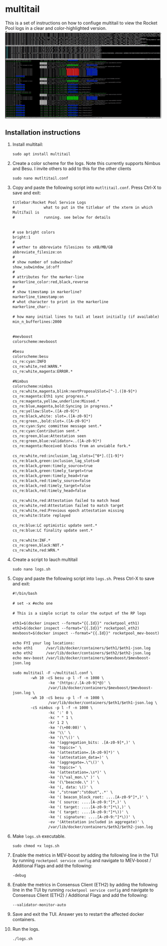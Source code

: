 # multitail
This is a set of instructions on how to confiuge multitail to view the Rocket Pool logs in a clear and color-highlighted version. 
![](img/Screenshot_multitail.jpg)
<br>

## Installation instructions


1. Install multitail: 
    ```
    sudo apt install multitail
    ```

1. Create a color scheme for the logs. Note this currently supports Nimbus and Besu. I invite others to add to this for the other clients
    ```
    sudo nano mutltitail.conf
    ```


1. Copy and paste the following script into `mutltitail.conf`. Press Ctrl-X to save and exit:

    ```
    titlebar:Rocket Pool Service Logs
    #             what to put in the titlebar of the xterm in which MultiTail is
    #             running. see below for details


    # use bright colors
    bright:1
    #
    # wether to abbreviate filesizes to xKB/MB/GB
    abbreviate_filesize:on
    #
    # show number of subwindow?
    show_subwindow_id:off
    #
    # attributes for the marker-line
    markerline_color:red,black,reverse
    #
    # show timestamp in markerline?
    markerline_timestamp:on
    # whot character to print in the markerline
    markerline_char:-

    # how many initial lines to tail at least initially (if available)
    min_n_bufferlines:2000


    #mevboost
    colorscheme:mevboost

    #besu
    colorscheme:besu
    cs_re:cyan:INFO
    cs_re:white,red:WARN.*
    cs_re:white,magenta:ERROR.*

    #Nimbus
    colorscheme:nimbus
    cs_re:white,magenta,blink:nextProposalSlot=[^-].([0-9]*)
    cs_re:magenta:Eth1 sync progress.*
    cs_re:magenta,yellow,underline:Missed.*
    cs_re:blue,magenta,bold:Syncing in progress.*
    cs_re:yellow:Slot=.([A-z0-9]*)
    cs_re:black,white: slot=.([A-z0-9]*)
    cs_re:green,,bold:slot=.([A-z0-9]*)
    cs_re:cyan:Sync committee message sent.*
    cs_re:cyan:Contribution sent.*
    cs_re:green,blue:Attestation seen
    cs_re:green,blue:validator=..([A-z0-9]*)
    cs_re:magenta:Received blocks from an unviable fork.*

    cs_re:white,red:inclusion_lag_slots=[^0*].([1-9]*)
    cs_re:black,green:inclusion_lag_slots=0
    cs_re:black,green:timely_source=true
    cs_re:black,green:timely_target=true
    cs_re:black,green:timely_head=true
    cs_re:black,red:timely_source=false
    cs_re:black,red:timely_target=false
    cs_re:black,red:timely_head=false

    cs_re:white,red:Attestation failed to match head
    cs_re:white,red:Attestation failed to match target
    cs_re:white,red:Previous epoch attestation missing
    cs_re:white:State replayed

    cs_re:blue:LC optimistic update sent.*
    cs_re:blue:LC finality update sent.*

    cs_re:white:INF.*
    cs_re:green,black:NOT.*
    cs_re:white,red:WRN.*
    ```


1. Create a script to lauch multitail
    ```
    sudo nano logs.sh
    ```

1. Copy and paste the following script into `logs.sh`. Press Ctrl-X to save and exit:

    ```
    #!/bin/bash

    # set -x #echo one

    # This is a simple script to color the output of the RP logs

    eth1=$(docker inspect --format="{{.Id}}" rocketpool_eth1)
    eth2=$(docker inspect --format="{{.Id}}" rocketpool_eth2)
    mevboost=$(docker inspect --format="{{.Id}}" rocketpool_mev-boost)

    echo FYI your log locations:
    echo eth1      /var/lib/docker/containers/$eth1/$eth1-json.log
    echo eth2      /var/lib/docker/containers/$eth2/$eth2-json.log
    echo mev-boost /var/lib/docker/containers/$mevboost/$mevboost-json.log

    sudo multitail -F ~/multitail.conf \
            -wh 10 -cS besu -p l -f -n 1000 \
                    -ke '(https:/.[A-z0-9]*@)' \
                    /var/lib/docker/containers/$mevboost/$mevboost-json.log \
            -wh 10 -cS besu -p l -f -n 1000 \
                    /var/lib/docker/containers/$eth1/$eth1-json.log \
            -cS nimbus -p l -f -n 1000 \
                    -kc ':' 0 \
                    -kc " " 1 \
                    -kr 1 2 \
                    -ke '(\+00:00)' \
                    -ke '\\' \
                    -ke '(\"\()' \
                    -ke '(aggregation_bits: .[A-z0-9]*,)' \
                    -ke 'topics=' \
                    -ke '(attestation=.[A-z0-9]*)' \
                    -ke '(attestation_data=)' \
                    -ke '(aggregate=.\"\()' \
                    -ke 'topics=' \
                    -ke '(attestation=.\s*)' \
                    -ke '(\"val_mon.\" )' \
                    -ke '(\"beacnde.\" )' \
                    -ke '(, data: \()' \
                    -ke ',"stream":"stdout",.*' \
                    -ke '( beacon_block_root: ....[A-z0-9"]*,)' \
                    -ke '( source: ....[A-z0-9:"]*,)' \
                    -ke '( target: ....[A-z0-9:"]*\),)' \
                    -ke '( target: ....[A-z0-9:"]*\))' \
                    -ke '( signature: ....[A-z0-9:"]*\))' \
                    -ev '(Attestation included in aggregate)' \
                    /var/lib/docker/containers/$eth2/$eth2-json.log
    ```

1. Make `logs.sh` executable.

    ```
    sudo chmod +x logs.sh
    ```

1. Enable the metrics in MEV-boost by adding the following line in the TUI by running `rocketpool service config` and navigate to MEV-boost / Additional Flags and add the following:

    ```
    -debug      
    ```

1. Enable the metrics in Consensus Client (ETH2) by adding the following line in the TUI by running `rocketpool service config` and navigate to Consensus Client (ETH2) / Additional Flags and add the following:

    ```
    --validator-monitor-auto     
    ```

1. Save and exit the TUI. Answer yes to restart the affected docker containers. 

1. Run the logs.

    ```
    ./logs.sh
    ```




